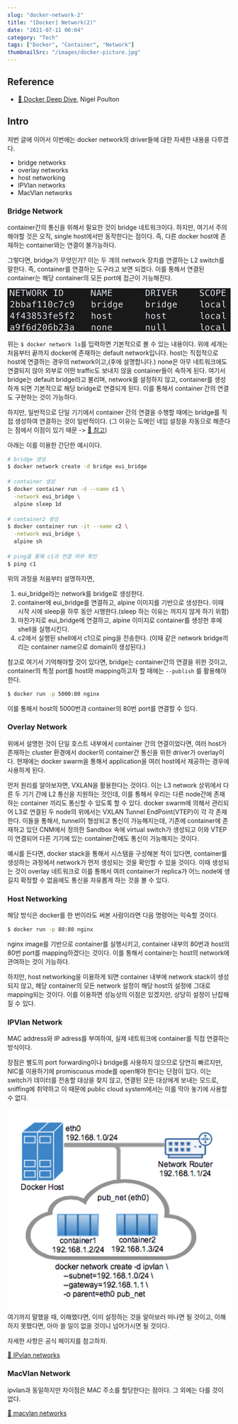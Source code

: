 ```yaml
---
slug: "docker-network-2"
title: "[Docker] Network(2)"
date: "2021-07-11 00:04"
category: "Tech"
tags: ["Docker", "Container", "Network"]
thumbnailSrc: "/images/docker-picture.jpg"
---
```


## Reference

- [🔗 Docker Deep Dive](https://www.oreilly.com/library/view/docker-deep-dive/9781800565135/), Nigel Poulton

## Intro

저번 글에 이어서 이번에는 docker network의 driver들에 대한 자세한 내용을 다루겠다.

- bridge networks
- overlay networks
- host networking
- IPVlan networks
- MacVlan networks

### Bridge Network

container간의 통신을 위해서 필요한 것이 bridge 네트워크이다. 하지만, 여기서 주의해야할 것은 오직, single host에서만 동작한다는 점이다. 즉, 다른 docker host에 존재하는 container와는 연결이 불가능하다.

그렇다면, bridge가 무엇인가? 이는 두 개의 network 장치를 연결하는 L2 switch를 말한다. 즉, container를 연결하는 도구라고 보면 되겠다. 이를 통해서 연결된 container는 해당 container의 모든 port에 접근이 가능해진다.

![docker-bridge-network](/images/docker-bridge-network.png)

위는 `$ docker network ls`를 입력하면 기본적으로 볼 수 있는 내용이다. 위에 세개는 처음부터 끝까지 docker에 존재하는 default network입니다. host는 직접적으로 host에 연결하는 경우의 network이고,(후에 설명합니다.) none은 아무 네트워크에도 연결되지 않아 외부로 어떤 traffic도 보내지 않을 container들이 속하게 된다. 여기서 bridge는 default bridge라고 불리며, network를 설정하지 않고, container를 생성하게 되면 기본적으로 해당 bridge로 연결되게 된다. 이를 통해서 container 간의 연결도 구현하는 것이 가능하다.

하지만, 일반적으로 단일 기기에서 container 간의 연결을 수행할 때에는 bridge를 직접 생성하여 연결하는 것이 일반적이다. (그 이유는 도메인 네임 설정을 자동으로 해준다는 점에서 이점이 있기 때문 -> [🔗 참고](https://docs.docker.com/network/bridge/#differences-between-user-defined-bridges-and-the-default-bridge))

아래는 이를 이용한 간단한 예시이다.

```bash
# bridge 생성
$ docker network create -d bridge eui_bridge

# container 생성
$ docker container run -d --name c1 \
  -network eui_bridge \
  alpine sleep 1d
  
# container2 생성
$ docker container run -it --name c2 \
  -network eui_bridge \
  alpine sh
   
# ping을 통해 c1과 연결 여부 확인
$ ping c1
```

위의 과정을 처음부터 설명하자면,

1. eui\_bridge라는 network를 bridge로 생성한다.
2. container에 eui\_bridge를 연결하고, alpine 이미지를 기반으로 생성한다. 이때 시작 시에 sleep을 하루 동안 시행한다.(sleep 하는 이유는 꺼지지 않게 하기 위함)
3. 마찬가지로 eui\_bridge에 연결하고, alpine 이미지로 container를 생성한 후에 shell을 실행시킨다.
4. c2에서 실행된 shell에서 c1으로 ping을 전송한다. (이때 같은 network bridge끼리는 container name으로 domain이 생성된다.)

참고로 여기서 기억해야할 것이 있다면, bridge는 container간의 연결을 위한 것이고, container의 특정 port를 host와 mapping하고자 할 때에는 `--publish` 를 활용해야 한다.

```bash
$ docker run -p 5000:80 nginx
```

이를 통해서 host의 5000번과 container의 80번 port를 연결할 수 있다.

### Overlay Network

위에서 설명한 것이 단일 호스트 내부에서 container 간의 연결이었다면, 여러 host가 존재하는 cluster 환경에서 docker의 container간 통신을 위한 driver가 overlay이다. 현재에는 docker swarm을 통해서 application을 여러 host에서 제공하는 경우에 사용하게 된다.

먼저 원리를 알아보자면, VXLAN을 활용한다는 것이다. 이는 L3 network 상위에서 다른 두 기기 간에 L2 통신을 지원하는 것인데, 이를 통해서 우리는 다른 node간에 존재하는 container 끼리도 통신할 수 있도록 할 수 있다. docker swarm에 의해서 관리되어 L3로 연결된 두 node의 위에서는 VXLAN Tunnel EndPoint(VTEP)이 각 각 존재한다. 이들을 통해서, tunnel이 형성되고 통신이 가능해지는데, 기존에 container에 존재하고 있던 CNM에서 정의한 Sandbox 속에 virtual switch가 생성되고 이와 VTEP이 연결되어 다른 기기에 있는 container간에도 통신이 가능해지는 것이다.

예시를 든다면, docker stack을 통해서 시스템을 구성해본 적이 있다면, container를 생성하는 과정에서 network가 먼저 생성되는 것을 확인할 수 있을 것이다. 이때 생성되는 것이 overlay 네트워크로 이를 통해서 여러 container가 replica가 어느 node에 생길지 확정할 수 없음에도 통신을 자유롭게 하는 것을 볼 수 있다.

### Host Networking

해당 방식은 docker를 한 번이라도 써본 사람이라면 다음 명령어는 익숙할 것이다.

```bash
$ docker run -p 80:80 nginx
```

nginx image를 기반으로 container를 실행시키고, container 내부의 80번과 host의 80번 port를 mapping하겠다는 것이다. 이를 통해서 container는 host의 network에 관여하는 것이 가능하다.

하지만, host networking을 이용하게 되면 container 내부에 network stack이 생성되지 않고, 해당 container의 모든 network 설정이 해당 host의 설정에 그대로 mapping되는 것이다. 이를 이용하면 성능상의 이점은 있겠지만, 상당히 설정이 난잡해질 수 있다.

### IPVlan Network

MAC address와 IP adress를 부여하여, 실제 네트워크에 container를 직접 연결하는 방식이다.

장점은 별도의 port forwarding이나 bridge를 사용하지 않으므로 당연히 빠르지만, NIC를 이용하기에 promiscuous mode를 open해야 한다는 단점이 있다. 이는 switch가 데이터를 전송할 대상을 찾지 않고, 연결된 모든 대상에게 보내는 모드로, sniffing에 취약하고 이 때문에 public cloud system에서는 이를 막아 놓기에 사용할 수 없다.

![docker-ip-vlan](/images/docker-ip-vlan.png)
여기까지 말했을 때, 이해했다면, 이미 설정하는 것을 알아보러 떠나면 될 것이고, 이해하지 못했다면, 아마 쓸 일이 없을 것이니 넘어가시면 될 것이다.

자세한 사항은 공식 페이지를 참고하자.

[🔗 IPvlan networks](https://docs.docker.com/network/ipvlan/)

### MacVlan Network

ipvlan과 동일하지만 차이점은 MAC 주소를 할당한다는 점이다. 그 외에는 다를 것이 없다.

[🔗 macvlan networks](https://docs.docker.com/network/macvlan/)
